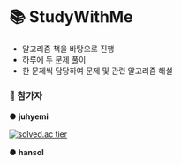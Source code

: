 # 📚 StudyWithMe
-  알고리즘 책을 바탕으로 진행
-  하루에 두 문제 풀이
-  한 문제씩 담당하여 문제 및 관련 알고리즘 해설

### 👑 참가자
● **juhyemi** 　　　　　　　　　　　　　　　  　　　　　　　　　　　  　　　　　

[![solved.ac tier](http://mazassumnida.wtf/api/generate_badge?boj=rlawngp124)](https://solved.ac/rlawngp124)

● **hansol** 　
